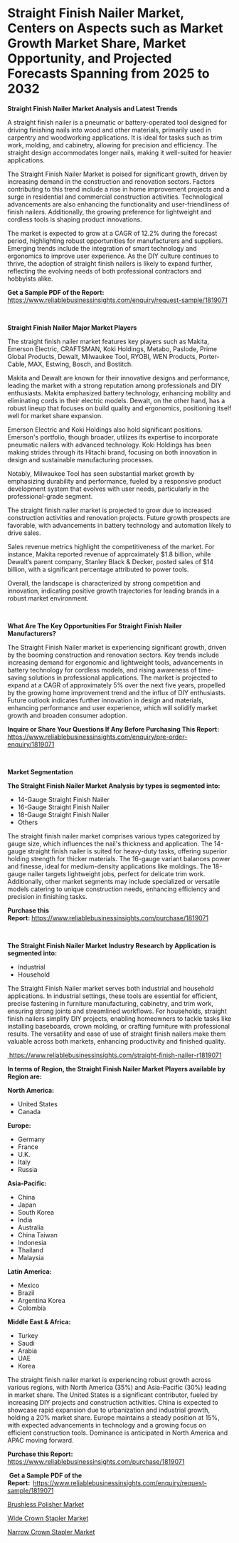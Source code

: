 <p><h1>Straight Finish Nailer Market, Centers on Aspects such as Market Growth Market Share, Market Opportunity, and Projected Forecasts Spanning from 2025 to 2032</h1></p><p><strong>Straight Finish Nailer Market Analysis and Latest Trends</strong></p>
<p><p>A straight finish nailer is a pneumatic or battery-operated tool designed for driving finishing nails into wood and other materials, primarily used in carpentry and woodworking applications. It is ideal for tasks such as trim work, molding, and cabinetry, allowing for precision and efficiency. The straight design accommodates longer nails, making it well-suited for heavier applications.</p><p>The Straight Finish Nailer Market is poised for significant growth, driven by increasing demand in the construction and renovation sectors. Factors contributing to this trend include a rise in home improvement projects and a surge in residential and commercial construction activities. Technological advancements are also enhancing the functionality and user-friendliness of finish nailers. Additionally, the growing preference for lightweight and cordless tools is shaping product innovations.</p><p>The market is expected to grow at a CAGR of 12.2% during the forecast period, highlighting robust opportunities for manufacturers and suppliers. Emerging trends include the integration of smart technology and ergonomics to improve user experience. As the DIY culture continues to thrive, the adoption of straight finish nailers is likely to expand further, reflecting the evolving needs of both professional contractors and hobbyists alike.</p></p>
<p><strong>Get a Sample PDF of the Report:&nbsp;</strong> <a href="https://www.reliablebusinessinsights.com/enquiry/request-sample/1819071?utm_campaign=1119&utm_medium=2&utm_source=Github&utm_content=ia&utm_term=18022025&utm_id=straight-finish-nailer">https://www.reliablebusinessinsights.com/enquiry/request-sample/1819071</a></p>
<p>&nbsp;</p>
<p><strong>Straight Finish Nailer Major Market Players</strong></p>
<p><p>The straight finish nailer market features key players such as Makita, Emerson Electric, CRAFTSMAN, Koki Holdings, Metabo, Paslode, Prime Global Products, Dewalt, Milwaukee Tool, RYOBI, WEN Products, Porter-Cable, MAX, Estwing, Bosch, and Bostitch. </p><p>Makita and Dewalt are known for their innovative designs and performance, leading the market with a strong reputation among professionals and DIY enthusiasts. Makita emphasized battery technology, enhancing mobility and eliminating cords in their electric models. Dewalt, on the other hand, has a robust lineup that focuses on build quality and ergonomics, positioning itself well for market share expansion.</p><p>Emerson Electric and Koki Holdings also hold significant positions. Emerson's portfolio, though broader, utilizes its expertise to incorporate pneumatic nailers with advanced technology. Koki Holdings has been making strides through its Hitachi brand, focusing on both innovation in design and sustainable manufacturing processes.</p><p>Notably, Milwaukee Tool has seen substantial market growth by emphasizing durability and performance, fueled by a responsive product development system that evolves with user needs, particularly in the professional-grade segment.</p><p>The straight finish nailer market is projected to grow due to increased construction activities and renovation projects. Future growth prospects are favorable, with advancements in battery technology and automation likely to drive sales.</p><p>Sales revenue metrics highlight the competitiveness of the market. For instance, Makita reported revenue of approximately $1.8 billion, while Dewalt’s parent company, Stanley Black & Decker, posted sales of $14 billion, with a significant percentage attributed to power tools.</p><p>Overall, the landscape is characterized by strong competition and innovation, indicating positive growth trajectories for leading brands in a robust market environment.</p></p>
<p>&nbsp;</p>
<p><strong>What Are The Key Opportunities For Straight Finish Nailer Manufacturers?</strong></p>
<p><p>The Straight Finish Nailer market is experiencing significant growth, driven by the booming construction and renovation sectors. Key trends include increasing demand for ergonomic and lightweight tools, advancements in battery technology for cordless models, and rising awareness of time-saving solutions in professional applications. The market is projected to expand at a CAGR of approximately 5% over the next five years, propelled by the growing home improvement trend and the influx of DIY enthusiasts. Future outlook indicates further innovation in design and materials, enhancing performance and user experience, which will solidify market growth and broaden consumer adoption.</p></p>
<p><strong>Inquire or Share Your Questions If Any Before Purchasing This Report:</strong> <a href="https://www.reliablebusinessinsights.com/enquiry/pre-order-enquiry/1819071?utm_campaign=1119&utm_medium=2&utm_source=Github&utm_content=ia&utm_term=18022025&utm_id=straight-finish-nailer">https://www.reliablebusinessinsights.com/enquiry/pre-order-enquiry/1819071</a></p>
<p>&nbsp;</p>
<p><strong>Market Segmentation</strong></p>
<p><strong>The Straight Finish Nailer Market Analysis by types is segmented into:</strong></p>
<p><ul><li>14-Gauge Straight Finish Nailer</li><li>16-Gauge Straight Finish Nailer</li><li>18-Gauge Straight Finish Nailer</li><li>Others</li></ul></p>
<p><p>The straight finish nailer market comprises various types categorized by gauge size, which influences the nail's thickness and application. The 14-gauge straight finish nailer is suited for heavy-duty tasks, offering superior holding strength for thicker materials. The 16-gauge variant balances power and finesse, ideal for medium-density applications like moldings. The 18-gauge nailer targets lightweight jobs, perfect for delicate trim work. Additionally, other market segments may include specialized or versatile models catering to unique construction needs, enhancing efficiency and precision in finishing tasks.</p></p>
<p><strong>Purchase this Report:&nbsp;</strong><a href="https://www.reliablebusinessinsights.com/purchase/1819071?utm_campaign=1119&utm_medium=2&utm_source=Github&utm_content=ia&utm_term=18022025&utm_id=straight-finish-nailer">https://www.reliablebusinessinsights.com/purchase/1819071</a></p>
<p>&nbsp;</p>
<p><strong>The Straight Finish Nailer Market Industry Research by Application is segmented into:</strong></p>
<p><ul><li>Industrial</li><li>Household</li></ul></p>
<p><p>The Straight Finish Nailer market serves both industrial and household applications. In industrial settings, these tools are essential for efficient, precise fastening in furniture manufacturing, cabinetry, and trim work, ensuring strong joints and streamlined workflows. For households, straight finish nailers simplify DIY projects, enabling homeowners to tackle tasks like installing baseboards, crown molding, or crafting furniture with professional results. The versatility and ease of use of straight finish nailers make them valuable across both markets, enhancing productivity and finished quality.</p></p>
<p><a href="https://www.reliablebusinessinsights.com/straight-finish-nailer-r1819071?utm_campaign=1119&utm_medium=2&utm_source=Github&utm_content=ia&utm_term=18022025&utm_id=straight-finish-nailer">&nbsp;https://www.reliablebusinessinsights.com/straight-finish-nailer-r1819071</a></p>
<p><strong>In terms of Region, the Straight Finish Nailer Market Players available by Region are:</strong></p>
<p>
    <p> <strong> North America: </strong>
        <ul>
            <li>United States</li>
            <li>Canada</li>
        </ul>
        </p> 
    <p> <strong> Europe: </strong>
        <ul>
            <li>Germany</li>
            <li>France</li>
            <li>U.K.</li>
            <li>Italy</li>
            <li>Russia</li>
        </ul>
        </p> 
    <p> <strong> Asia-Pacific: </strong>
        <ul>
            <li>China</li>
            <li>Japan</li>
            <li>South Korea</li>
            <li>India</li>
            <li>Australia</li>
            <li>China Taiwan</li>
            <li>Indonesia</li>
            <li>Thailand</li>
            <li>Malaysia</li>
        </ul>
        </p> 
    <p> <strong> Latin America: </strong>
        <ul>
            <li>Mexico</li>
            <li>Brazil</li>
            <li>Argentina Korea</li>
            <li>Colombia</li>
        </ul>
        </p> 
    <p> <strong> Middle East & Africa: </strong>
        <ul>
            <li>Turkey</li>
            <li>Saudi</li>
            <li>Arabia</li>
            <li>UAE</li>
            <li>Korea</li>
        </ul>
    </p>
    </p>
<p><p>The straight finish nailer market is experiencing robust growth across various regions, with North America (35%) and Asia-Pacific (30%) leading in market share. The United States is a significant contributor, fueled by increasing DIY projects and construction activities. China is expected to showcase rapid expansion due to urbanization and industrial growth, holding a 20% market share. Europe maintains a steady position at 15%, with expected advancements in technology and a growing focus on efficient construction tools. Dominance is anticipated in North America and APAC moving forward.</p></p>
<p><strong>Purchase this Report: </strong><a href="https://www.reliablebusinessinsights.com/purchase/1819071?utm_campaign=1119&utm_medium=2&utm_source=Github&utm_content=ia&utm_term=18022025&utm_id=straight-finish-nailer">https://www.reliablebusinessinsights.com/purchase/1819071</a></p>
<p>&nbsp;<strong>Get a Sample PDF of the Report:&nbsp;&nbsp;</strong><a href="https://www.reliablebusinessinsights.com/enquiry/request-sample/1819071?utm_campaign=1119&utm_medium=2&utm_source=Github&utm_content=ia&utm_term=18022025&utm_id=straight-finish-nailer">https://www.reliablebusinessinsights.com/enquiry/request-sample/1819071</a></p>
<p><strong></strong></p>
<p><p><a href="https://github.com/irfadac/Market-Research-Report-List-5/blob/main/brushless-polisher-market.md?utm_campaign=1119&utm_medium=2&utm_source=Github&utm_content=ia&utm_term=18022025&utm_id=straight-finish-nailer">Brushless Polisher Market</a></p><p><a href="https://github.com/seibttullyjh/Market-Research-Report-List-1/blob/main/wide-crown-stapler-market.md?utm_campaign=1119&utm_medium=2&utm_source=Github&utm_content=ia&utm_term=18022025&utm_id=straight-finish-nailer">Wide Crown Stapler Market</a></p><p><a href="https://github.com/storcweithzg/Market-Research-Report-List-1/blob/main/narrow-crown-stapler-market.md?utm_campaign=1119&utm_medium=2&utm_source=Github&utm_content=ia&utm_term=18022025&utm_id=straight-finish-nailer">Narrow Crown Stapler Market</a></p></p>